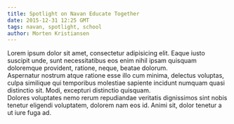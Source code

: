 ```yaml
---
title: Spotlight on Navan Educate Together
date: 2015-12-31 12:25 GMT
tags: navan, spotlight, school
author: Morten Kristiansen
---
```


<div>Lorem ipsum dolor sit amet, consectetur adipisicing elit. Eaque iusto suscipit unde, sunt necessitatibus eos enim nihil ipsam quisquam doloremque provident, ratione, neque, beatae dolorum.</div>
<div>Aspernatur nostrum atque ratione esse illo cum minima, delectus voluptas, culpa similique qui temporibus molestiae sapiente incidunt numquam quasi distinctio sit. Modi, excepturi distinctio quisquam.</div>
<div>Dolores voluptates nemo rerum repudiandae veritatis dignissimos sint nobis tenetur eligendi voluptatem, dolorem nam eos id. Animi sit, dolor tenetur a ut iure fuga ad.</div>
